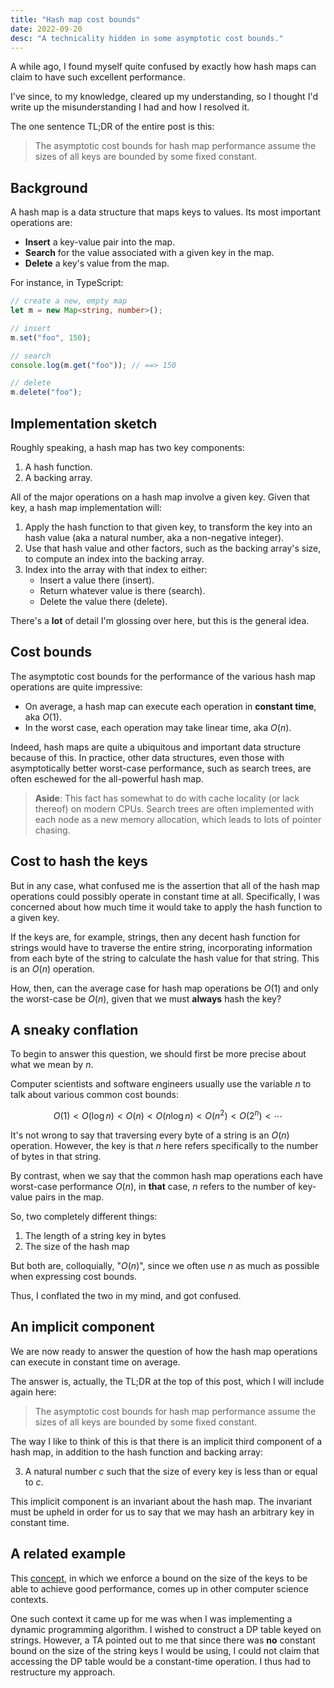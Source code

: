 ```yaml
---
title: "Hash map cost bounds"
date: 2022-09-20
desc: "A technicality hidden in some asymptotic cost bounds."
---
```


A while ago, I found myself quite confused by exactly how hash maps can claim to have such excellent performance.

I've since, to my knowledge, cleared up my understanding, so I thought I'd write up the misunderstanding I had and how I resolved it.

The one sentence TL;DR of the entire post is this:

> The asymptotic cost bounds for hash map performance assume the sizes of all keys are bounded by some fixed constant.

## Background

A hash map is a data structure that maps keys to values. Its most important operations are:

- **Insert** a key-value pair into the map.
- **Search** for the value associated with a given key in the map.
- **Delete** a key's value from the map.

For instance, in TypeScript:

```ts
// create a new, empty map
let m = new Map<string, number>();

// insert
m.set("foo", 150);

// search
console.log(m.get("foo")); // ==> 150

// delete
m.delete("foo");
```

## Implementation sketch

Roughly speaking, a hash map has two key components:

1. A hash function.
2. A backing array.

All of the major operations on a hash map involve a given key. Given that key, a hash map implementation will:

1. Apply the hash function to that given key, to transform the key into an hash value (aka a natural number, aka a non-negative integer).
2. Use that hash value and other factors, such as the backing array's size, to compute an index into the backing array.
3. Index into the array with that index to either:
   - Insert a value there (insert).
   - Return whatever value is there (search).
   - Delete the value there (delete).

There's a **lot** of detail I'm glossing over here, but this is the general idea.

## Cost bounds

The asymptotic cost bounds for the performance of the various hash map operations are quite impressive:

- On average, a hash map can execute each operation in **constant time**, aka $O(1)$.
- In the worst case, each operation may take linear time, aka $O(n)$.

Indeed, hash maps are quite a ubiquitous and important data structure because of this. In practice, other data structures, even those with asymptotically better worst-case performance, such as search trees, are often eschewed for the all-powerful hash map.

> **Aside**: This fact has somewhat to do with cache locality (or lack thereof) on modern CPUs. Search trees are often implemented with each node as a new memory allocation, which leads to lots of pointer chasing.

## Cost to hash the keys

But in any case, what confused me is the assertion that all of the hash map operations could possibly operate in constant time at all. Specifically, I was concerned about how much time it would take to apply the hash function to a given key.

If the keys are, for example, strings, then any decent hash function for strings would have to traverse the entire string, incorporating information from each byte of the string to calculate the hash value for that string. This is an $O(n)$ operation.

How, then, can the average case for hash map operations be $O(1)$ and only the worst-case be $O(n)$, given that we must **always** hash the key?

## A sneaky conflation

To begin to answer this question, we should first be more precise about what we mean by $n$.

Computer scientists and software engineers usually use the variable $n$ to talk about various common cost bounds:

$$O(1) < O(\log n) < O(n) < O(n \log n) < O(n^2) < O(2^n)< \cdots$$

It's not wrong to say that traversing every byte of a string is an $O(n)$ operation. However, the key is that $n$ here refers specifically to the number of bytes in that string.

By contrast, when we say that the common hash map operations each have worst-case performance $O(n)$, in **that** case, $n$ refers to the number of key-value pairs in the map.

So, two completely different things:

1. The length of a string key in bytes
2. The size of the hash map

But both are, colloquially, "$O(n)$", since we often use $n$ as much as possible when expressing cost bounds.

Thus, I conflated the two in my mind, and got confused.

## An implicit component

We are now ready to answer the question of how the hash map operations can execute in constant time on average.

The answer is, actually, the TL;DR at the top of this post, which I will include again here:

> The asymptotic cost bounds for hash map performance assume the sizes of all keys are bounded by some fixed constant.

The way I like to think of this is that there is an implicit third component of a hash map, in addition to the hash function and backing array:

3. A natural number $c$ such that the size of every key is less than or equal to $c$.

This implicit component is an invariant about the hash map. The invariant must be upheld in order for us to say that we may hash an arbitrary key in constant time.

## A related example

This [concept][limitations-opportunity], in which we enforce a bound on the size of the keys to be able to achieve good performance, comes up in other computer science contexts.

One such context it came up for me was when I was implementing a dynamic programming algorithm. I wished to construct a DP table keyed on strings. However, a TA pointed out to me that since there was **no** constant bound on the size of the string keys I would be using, I could not claim that accessing the DP table would be a constant-time operation. I thus had to restructure my approach.

[limitations-opportunity]: /posts/limitations-opportunity/
